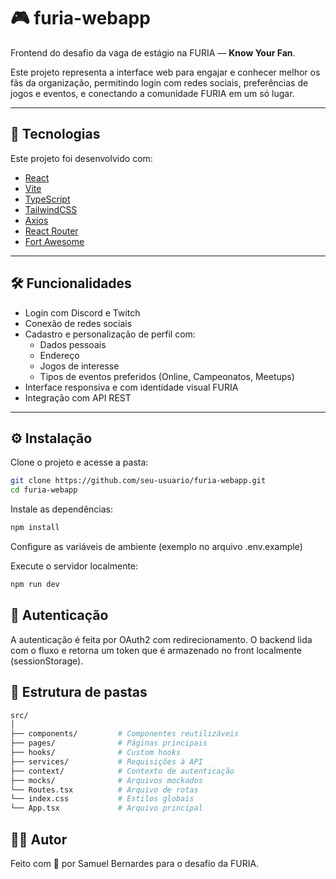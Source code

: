 # 🎮 furia-webapp

Frontend do desafio da vaga de estágio na FURIA — **Know Your Fan**.

Este projeto representa a interface web para engajar e conhecer melhor os fãs da organização, permitindo login com redes sociais, preferências de jogos e eventos, e conectando a comunidade FURIA em um só lugar.

---

## 🚀 Tecnologias

Este projeto foi desenvolvido com:

- [React](https://reactjs.org/)
- [Vite](https://vitejs.dev/)
- [TypeScript](https://www.typescriptlang.org/)
- [TailwindCSS](https://tailwindcss.com/)
- [Axios](https://axios-http.com/)
- [React Router](https://reactrouter.com/)
- [Fort Awesome](https://fortawesome.com/)

---

## 🛠️ Funcionalidades

- Login com Discord e Twitch
- Conexão de redes sociais
- Cadastro e personalização de perfil com:
  - Dados pessoais
  - Endereço
  - Jogos de interesse
  - Tipos de eventos preferidos (Online, Campeonatos, Meetups)
- Interface responsiva e com identidade visual FURIA
- Integração com API REST

---



## ⚙️ Instalação

Clone o projeto e acesse a pasta:

```bash
git clone https://github.com/seu-usuario/furia-webapp.git
cd furia-webapp
```

Instale as dependências:

```bash
npm install
```

Configure as variáveis de ambiente (exemplo no arquivo .env.example)

Execute o servidor localmente:

```bash
npm run dev
```

## 🔐 Autenticação

A autenticação é feita por OAuth2 com redirecionamento. O backend lida com o fluxo e retorna um token que é armazenado no front localmente (sessionStorage).

## 🧠 Estrutura de pastas

```bash
src/
│
├── components/         # Componentes reutilizáveis
├── pages/              # Páginas principais
├── hooks/              # Custom hooks
├── services/           # Requisições à API
├── context/            # Contexto de autenticação
├── mocks/              # Arquivos mockados
└── Routes.tsx          # Arquivo de rotas
└── index.css           # Estilos globais
└── App.tsx             # Arquivo principal
```

## 🙋‍♂️ Autor
Feito com 💜 por Samuel Bernardes para o desafio da FURIA.

